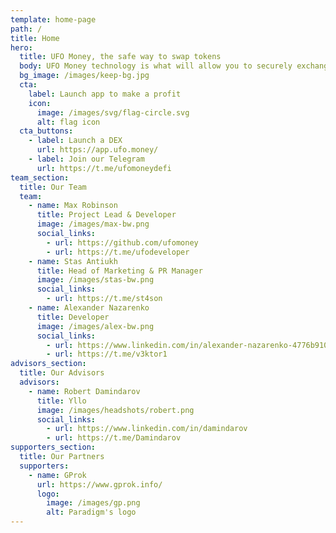 ```yaml
---
template: home-page
path: /
title: Home
hero:
  title: UFO Money, the safe way to swap tokens
  body: UFO Money technology is what will allow you to securely exchange one token for another using smart contracts on the Ethereum blockchain
  bg_image: /images/keep-bg.jpg
  cta:
    label: Launch app to make a profit
    icon:
      image: /images/svg/flag-circle.svg
      alt: flag icon
  cta_buttons:
    - label: Launch a DEX
      url: https://app.ufo.money/
    - label: Join our Telegram
      url: https://t.me/ufomoneydefi
team_section:
  title: Our Team
  team:
    - name: Max Robinson
      title: Project Lead & Developer
      image: /images/max-bw.png
      social_links:
        - url: https://github.com/ufomoney
        - url: https://t.me/ufodeveloper
    - name: Stas Antiukh
      title: Head of Marketing & PR Manager
      image: /images/stas-bw.png
      social_links:
        - url: https://t.me/st4son
    - name: Alexander Nazarenko
      title: Developer
      image: /images/alex-bw.png
      social_links:
        - url: https://www.linkedin.com/in/alexander-nazarenko-4776b9102
        - url: https://t.me/v3ktor1
advisors_section:
  title: Our Advisors
  advisors:
    - name: Robert Damindarov
      title: Yllo
      image: /images/headshots/robert.png
      social_links:
        - url: https://www.linkedin.com/in/damindarov
        - url: https://t.me/Damindarov
supporters_section:
  title: Our Partners
  supporters:
    - name: GProk
      url: https://www.gprok.info/
      logo:
        image: /images/gp.png
        alt: Paradigm's logo
---
```

